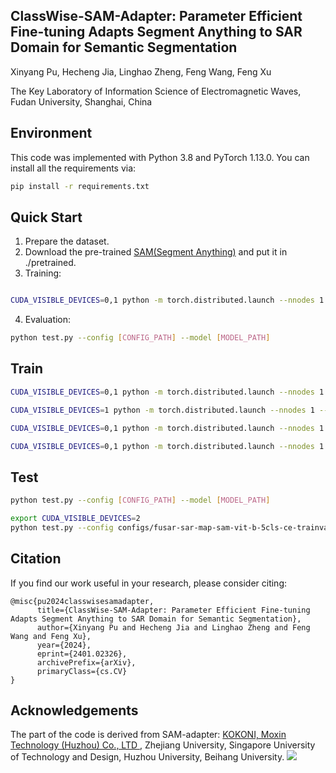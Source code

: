 ## ClassWise-SAM-Adapter: Parameter Efficient Fine-tuning Adapts Segment Anything to SAR Domain for Semantic Segmentation

Xinyang Pu, Hecheng Jia, Linghao Zheng, Feng Wang, Feng Xu

The Key Laboratory of Information Science of Electromagnetic Waves, Fudan University, Shanghai, China


## Environment
This code was implemented with Python 3.8 and PyTorch 1.13.0. You can install all the requirements via:
```bash
pip install -r requirements.txt
```

## Quick Start
1. Prepare the dataset.
2. Download the pre-trained [SAM(Segment Anything)](https://github.com/facebookresearch/segment-anything) and put it in ./pretrained.
3. Training:
```bash

CUDA_VISIBLE_DEVICES=0,1 python -m torch.distributed.launch --nnodes 1 --nproc_per_node 2 train.py --config [CONFIG_PATH]

```


4. Evaluation:
```bash
python test.py --config [CONFIG_PATH] --model [MODEL_PATH]
```

## Train
```bash
CUDA_VISIBLE_DEVICES=0,1 python -m torch.distributed.launch --nnodes 1 --nproc_per_node 2 train.py --config [CONFIG_PATH]

CUDA_VISIBLE_DEVICES=1 python -m torch.distributed.launch --nnodes 1 --nproc_per_node 1 train.py   --master_port='29600' --config [CONFIG_PATH]

CUDA_VISIBLE_DEVICES=0,1 python -m torch.distributed.launch --nnodes 1 --nproc_per_node 2 train.py --config configs_git/fusar-sar-map2-sam-vit-b-10cls-ce-trainval_1024_lr2e4_CE_e200.yaml

CUDA_VISIBLE_DEVICES=0,1 python -m torch.distributed.launch --nnodes 1 --nproc_per_node 2 train.py --config configs_git/fusar-sar-map-sam-vit-b-5cls-ce-trainval_1024_lr2e4_CEv2_e200_ignore_bg.yaml

```

## Test
```bash
python test.py --config [CONFIG_PATH] --model [MODEL_PATH]

export CUDA_VISIBLE_DEVICES=2 
python test.py --config configs/fusar-sar-map-sam-vit-b-5cls-ce-trainval_1024_lr2e4_CEv2_e200_ignore_bg.yaml --model ./save/fusar-sar-map-sam-vit-b-5cls-ce-trainval_1024_lr2e4_CEv2_e200_ignore_bg/model_epoch_best.pth


```
## Citation

If you find our work useful in your research, please consider citing:

```
@misc{pu2024classwisesamadapter,
      title={ClassWise-SAM-Adapter: Parameter Efficient Fine-tuning Adapts Segment Anything to SAR Domain for Semantic Segmentation}, 
      author={Xinyang Pu and Hecheng Jia and Linghao Zheng and Feng Wang and Feng Xu},
      year={2024},
      eprint={2401.02326},
      archivePrefix={arXiv},
      primaryClass={cs.CV}
}
```

## Acknowledgements
The part of the code is derived from SAM-adapter: <a href='https://www.kokoni3d.com/'> KOKONI, Moxin Technology (Huzhou) Co., LTD </a>, Zhejiang University, Singapore University of Technology and Design, Huzhou University, Beihang University. <a href='https://tianrun-chen.github.io/SAM-Adaptor/'><img src='https://img.shields.io/badge/Project-Page-Green'></a> 